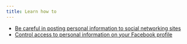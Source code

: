 ```yaml
---
title: Learn how to
---
```

- [Be careful in posting personal information to social networking sites](topics/practice-4-safe-social-networks/2-access-personal-details/3-learn.md)
- [Control access to personal information on your Facebook profile](topics/practice-4-safe-social-networks/2-access-personal-details/4-howto.md)
